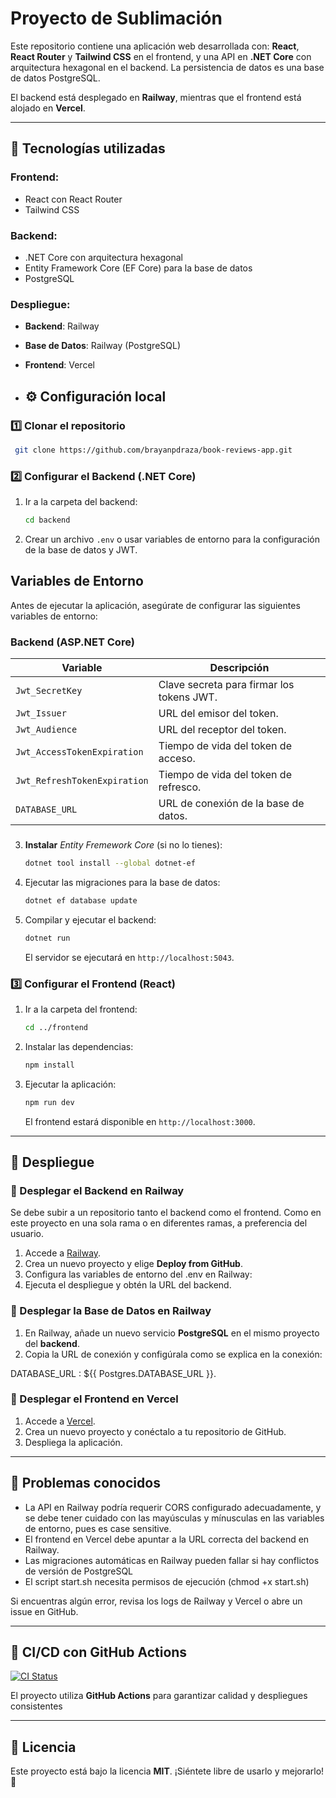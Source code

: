 # Proyecto de Sublimación

Este repositorio contiene una aplicación web desarrollada con: **React**, **React Router** y **Tailwind CSS** en el frontend, y una API en **.NET Core** con arquitectura hexagonal en el backend. La persistencia de datos es una base de datos PostgreSQL.

El backend está desplegado en **Railway**, mientras que el frontend está alojado en **Vercel**.

---

## 🚀 Tecnologías utilizadas

### Frontend:
- React con React Router
- Tailwind CSS

### Backend:
- .NET Core con arquitectura hexagonal
- Entity Framework Core (EF Core) para la base de datos
- PostgreSQL

### Despliegue:
- **Backend**: Railway
- **Base de Datos**: Railway (PostgreSQL)
- **Frontend**: Vercel

- ## ⚙️ Configuración local

### 1️⃣ Clonar el repositorio
```sh
 git clone https://github.com/brayanpdraza/book-reviews-app.git
```

### 2️⃣ Configurar el Backend (.NET Core)
1. Ir a la carpeta del backend:
   ```sh
   cd backend
   ```
2. Crear un archivo `.env` o usar variables de entorno para la configuración de la base de datos y JWT.

## Variables de Entorno

Antes de ejecutar la aplicación, asegúrate de configurar las siguientes variables de entorno:

### Backend (ASP.NET Core)
| Variable            | Descripción                                        |
|---------------------|----------------------------------------------------|
| `Jwt_SecretKey`   | Clave secreta para firmar los tokens JWT.          | 
| `Jwt_Issuer`   | URL del emisor del token.          | 
| `Jwt_Audience`   | URL del receptor del token.          | 
| `Jwt_AccessTokenExpiration`   | Tiempo de vida del token de acceso.          | 
| `Jwt_RefreshTokenExpiration`   | Tiempo de vida del token de refresco.          | 
| `DATABASE_URL`   | URL de conexión de la base de datos.          | 

###
3. **Instalar** *Entity Fremework Core* (si no lo tienes):
   ```sh
   dotnet tool install --global dotnet-ef
   ```
4. Ejecutar las migraciones para la base de datos:
   ```sh
   dotnet ef database update
   ```
5. Compilar y ejecutar el backend:
   ```sh
   dotnet run
   ```
   El servidor se ejecutará en `http://localhost:5043`.

### 3️⃣ Configurar el Frontend (React)
1. Ir a la carpeta del frontend:
   ```sh
   cd ../frontend
   ```
2. Instalar las dependencias:
   ```sh
   npm install
   ```
3. Ejecutar la aplicación:
   ```sh
   npm run dev
   ```
   El frontend estará disponible en `http://localhost:3000`.

---

## 🚀 Despliegue

### 🔹 Desplegar el Backend en Railway
Se debe subir a un repositorio tanto el backend como el frontend. Como en este proyecto en una sola rama o en diferentes ramas, a preferencia del usuario.
1. Accede a [Railway](https://railway.app/).
2. Crea un nuevo proyecto y elige **Deploy from GitHub**.
3. Configura las variables de entorno del .env en Railway:
4. Ejecuta el despliegue y obtén la URL del backend.

### 🔹 Desplegar la Base de Datos en Railway
1. En Railway, añade un nuevo servicio **PostgreSQL** en el mismo proyecto del **backend**.
2. Copia la URL de conexión y configúrala como se explica en la conexión: 

DATABASE_URL : ${{ Postgres.DATABASE_URL }}.

### 🔹 Desplegar el Frontend en Vercel
1. Accede a [Vercel](https://vercel.com/).
2. Crea un nuevo proyecto y conéctalo a tu repositorio de GitHub.
3. Despliega la aplicación.

---

## 🚧 Problemas conocidos
- La API en Railway podría requerir CORS configurado adecuadamente, y se debe tener cuidado con las mayúsculas y mínusculas en las variables de entorno, pues es case sensitive.
- El frontend en Vercel debe apuntar a la URL correcta del backend en Railway.
- Las migraciones automáticas en Railway pueden fallar si hay conflictos de versión de PostgreSQL
- El script start.sh necesita permisos de ejecución (chmod +x start.sh)

Si encuentras algún error, revisa los logs de Railway y Vercel o abre un issue en GitHub.

---

## 🔄 CI/CD con GitHub Actions

[![CI Status](https://github.com/brayanpdraza/book-reviews-app/actions/workflows/main.yml/badge.svg)](https://github.com/brayanpdraza/book-reviews-app/actions)

El proyecto utiliza **GitHub Actions** para garantizar calidad y despliegues consistentes

---

## 📜 Licencia
Este proyecto está bajo la licencia **MIT**. ¡Siéntete libre de usarlo y mejorarlo! 🚀
